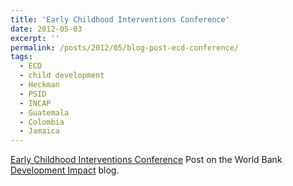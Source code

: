 ```yaml
---
title: 'Early Childhood Interventions Conference'
date: 2012-05-03
excerpt: ''
permalink: /posts/2012/05/blog-post-ecd-conference/
tags:
  - ECD
  - child development
  - Heckman
  - PSID
  - INCAP
  - Guatemala
  - Colombia
  - Jamaica
---
```


[Early Childhood Interventions Conference](https://blogs.worldbank.org/impactevaluations/early-childhood-interventions-conference)
Post on the World Bank [Development Impact](https://blogs.worldbank.org/impactevaluations/) blog.

